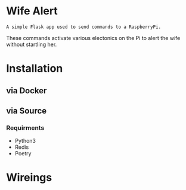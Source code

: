 # Wife Alert

	A simple Flask app used to send commands to a RaspberryPi.
These commands activate various electonics on the Pi to alert the
wife without startling her.

# Installation

## via Docker

## via Source

### Requirments
  * Python3
  * Redis
  * Poetry

# Wireings

